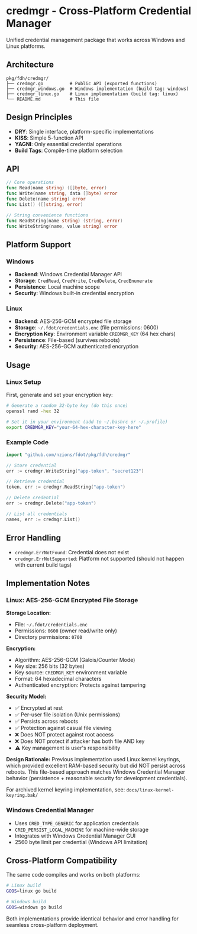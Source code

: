 # credmgr - Cross-Platform Credential Manager

Unified credential management package that works across Windows and Linux platforms.

## Architecture

```
pkg/fdh/credmgr/
├── credmgr.go          # Public API (exported functions)
├── credmgr_windows.go  # Windows implementation (build tag: windows)
├── credmgr_linux.go    # Linux implementation (build tag: linux)
└── README.md           # This file
```

## Design Principles

- **DRY**: Single interface, platform-specific implementations
- **KISS**: Simple 5-function API
- **YAGNI**: Only essential credential operations
- **Build Tags**: Compile-time platform selection

## API

```go
// Core operations
func Read(name string) ([]byte, error)
func Write(name string, data []byte) error
func Delete(name string) error
func List() ([]string, error)

// String convenience functions
func ReadString(name string) (string, error)
func WriteString(name, value string) error
```

## Platform Support

### Windows
- **Backend**: Windows Credential Manager API
- **Storage**: `CredRead`, `CredWrite`, `CredDelete`, `CredEnumerate`
- **Persistence**: Local machine scope
- **Security**: Windows built-in credential encryption

### Linux  
- **Backend**: AES-256-GCM encrypted file storage
- **Storage**: `~/.fdot/credentials.enc` (file permissions: 0600)
- **Encryption Key**: Environment variable `CREDMGR_KEY` (64 hex chars)
- **Persistence**: File-based (survives reboots)
- **Security**: AES-256-GCM authenticated encryption

## Usage

### Linux Setup

First, generate and set your encryption key:

```bash
# Generate a random 32-byte key (do this once)
openssl rand -hex 32

# Set it in your environment (add to ~/.bashrc or ~/.profile)
export CREDMGR_KEY="your-64-hex-character-key-here"
```

### Example Code

```go
import "github.com/nzions/fdot/pkg/fdh/credmgr"

// Store credential
err := credmgr.WriteString("app-token", "secret123")

// Retrieve credential
token, err := credmgr.ReadString("app-token")

// Delete credential
err := credmgr.Delete("app-token")

// List all credentials
names, err := credmgr.List()
```

## Error Handling

- `credmgr.ErrNotFound`: Credential does not exist
- `credmgr.ErrNotSupported`: Platform not supported (should not happen with current build tags)

## Implementation Notes

### Linux: AES-256-GCM Encrypted File Storage

**Storage Location:**
- File: `~/.fdot/credentials.enc`
- Permissions: `0600` (owner read/write only)
- Directory permissions: `0700`

**Encryption:**
- Algorithm: AES-256-GCM (Galois/Counter Mode)
- Key size: 256 bits (32 bytes)
- Key source: `CREDMGR_KEY` environment variable
- Format: 64 hexadecimal characters
- Authenticated encryption: Protects against tampering

**Security Model:**
- ✅ Encrypted at rest
- ✅ Per-user file isolation (Unix permissions)
- ✅ Persists across reboots
- ✅ Protection against casual file viewing
- ❌ Does NOT protect against root access
- ❌ Does NOT protect if attacker has both file AND key
- ⚠️ Key management is user's responsibility

**Design Rationale:**
Previous implementation used Linux kernel keyrings, which provided excellent RAM-based
security but did NOT persist across reboots. This file-based approach matches Windows
Credential Manager behavior (persistence + reasonable security for development credentials).

For archived kernel keyring implementation, see: `docs/linux-kernel-keyring.bak/`

### Windows Credential Manager
- Uses `CRED_TYPE_GENERIC` for application credentials  
- `CRED_PERSIST_LOCAL_MACHINE` for machine-wide storage
- Integrates with Windows Credential Manager GUI
- 2560 byte limit per credential (Windows API limitation)

## Cross-Platform Compatibility

The same code compiles and works on both platforms:
```bash
# Linux build
GOOS=linux go build

# Windows build  
GOOS=windows go build
```

Both implementations provide identical behavior and error handling for seamless cross-platform deployment.